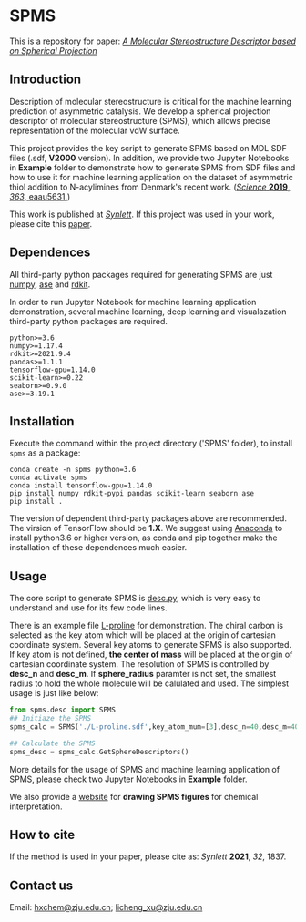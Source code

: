 # SPMS

This is a repository for paper: [*A Molecular Stereostructure Descriptor based on Spherical Projection*](https://www.thieme-connect.de/products/ejournals/abstract/10.1055/s-0040-1705977)

## Introduction

Description of molecular stereostructure is critical for the machine learning prediction of asymmetric catalysis. We develop a spherical projection descriptor of molecular stereostructure (SPMS), which allows precise representation of the molecular vdW surface.

This project provides the key script to generate SPMS based on MDL SDF files (.sdf, **V2000** version). In addition, we provide two Jupyter Notebooks in **Example** folder to demonstrate how to generate SPMS from SDF files and how to use it for machine learning application on the dataset of asymmetric thiol addition to N-acylimines from Denmark's recent work. ([*Science* **2019**, *363*, eaau5631.](https://science.sciencemag.org/content/363/6424/eaau5631))

This work is published at [*Synlett*](http://doi.org/10.1055/s-0040-1705977). If this project was used in your work, please cite this [paper](http://doi.org/10.1055/s-0040-1705977).

## Dependences

All third-party python packages required for generating SPMS are just [numpy](https://numpy.org/), [ase](https://wiki.fysik.dtu.dk/ase/index.html) and [rdkit](http://rdkit.org/).

In order to run Jupyter Notebook for machine learning application demonstration, several machine learning, deep learning and visualazation third-party python packages are required.

```
python>=3.6
numpy>=1.17.4
rdkit>=2021.9.4
pandas>=1.1.1
tensorflow-gpu=1.14.0
scikit-learn>=0.22
seaborn>=0.9.0
ase>=3.19.1
```

## Installation

Execute the command within the project directory ('SPMS' folder), to install `spms` as a package:

```
conda create -n spms python=3.6
conda activate spms
conda install tensorflow-gpu=1.14.0
pip install numpy rdkit-pypi pandas scikit-learn seaborn ase
pip install .
```

The version of dependent third-party packages above are recommended. The virsion of TensorFlow should be **1.X**. We suggest using [Anaconda](https://www.anaconda.com/) to install python3.6 or higher version, as conda and pip together make the installation of these dependences much easier.

## Usage

The core script to generate SPMS is [desc.py](https://github.com/licheng-xu-echo/SPMS/blob/master/spms/desc.py), which is very easy to understand and use for its few code lines.

There is an example file [L-proline](https://github.com/licheng-xu-echo/SPMS/blob/master/Example/sdf_examples/L-proline.sdf) for demonstration. The chiral carbon is selected as the key atom which will be placed at the origin of cartesian coordinate system. Several key atoms to generate SPMS is also supported. If key atom is not defined, **the center of  mass** will be placed at the origin of cartesian coordinate system. The resolution of SPMS is controlled by **desc_n** and **desc_m**. If **sphere_radius** paramter is not set, the smallest radius to hold the whole molecule will be calulated and used. The simplest usage is just like below:

```python
from spms.desc import SPMS
## Initiaze the SPMS
spms_calc = SPMS('./L-proline.sdf',key_atom_mum=[3],desc_n=40,desc_m=40,sphere_radius=8)

## Calculate the SPMS
spms_desc = spms_calc.GetSphereDescriptors()
```

More details for the usage of SPMS and machine learning application of SPMS, please check two Jupyter Notebooks in **Example** folder.

We also provide a [website](http://www.spmsgen.net/) for **drawing SPMS figures** for chemical interpretation.

## How to cite

If the method is used in your paper, please cite as: *Synlett* **2021**, *32*, 1837.

## Contact us

Email: hxchem@zju.edu.cn; licheng_xu@zju.edu.cn
